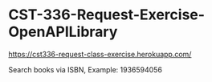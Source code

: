 # CST-336-Request-Exercise-OpenAPILibrary    

https://cst336-request-class-exercise.herokuapp.com/    

Search books via ISBN, Example: 1936594056    